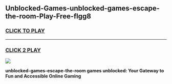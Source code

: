 
## Unblocked-Games-unblocked-games-escape-the-room-Play-Free-flgg8
<h3>
<a href="https://premium76.site?title=unblocked-games-escape-the-room&ref=18A">CLICK TO PLAY</a></h3>
<hr>

<h3>
<a href="https://premium76.site?title=unblocked-games-escape-the-room&ref=18A">CLICK 2 PLAY</a>
  
</h3>

<a href="https://premium76.site?title=unblocked-games-escape-the-room&ref=18A"><img src="https://clearcache.store/games.png"></a>


**unblocked-games-escape-the-room games unblocked: Your Gateway to Fun and Accessible Online Gaming**
